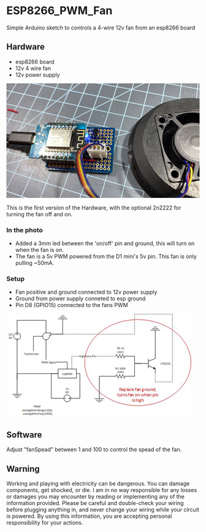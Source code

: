 # ESP8266_PWM_Fan
Simple Arduino sketch to controls a 4-wire 12v fan from an esp8266 board

## Hardware
* esp8266 board
* 12v 4 wire fan
* 12v power supply

 ![hardwareV01](/images/hardware.jpg)
 
This is the first version of the Hardware, with the optional 2n2222 for turning the fan off and on. 
### In the photo
  * Added a 3mm led between the 'on/off' pin and ground, this will turn on when the fan is on. 
  * The fan is a 5v PWM powered from the D1 mini's 5v pin. This fan is only pulling ~50mA. 

### Setup 
* Fan positive and ground connected to 12v power supply
* Ground from power supply conneted to esp ground
* Pin D8 (GPIO15) connected to the fans PWM

 ![circuit](/images/pwmFan.jpg)

## Software
Adjust "fanSpead" between 1 and 100 to control the spead of the fan.

## Warning 
Working and playing with electricity can be dangerous. You can damage components, get shocked, or die. I am in no way responsible for any losses or damages you may encounter by reading or implementing any of the information provided. Please be careful and double-check your wiring before plugging anything in, and never change your wiring while your circuit is powered. By using this information, you are accepting personal responsibility for your actions.    

